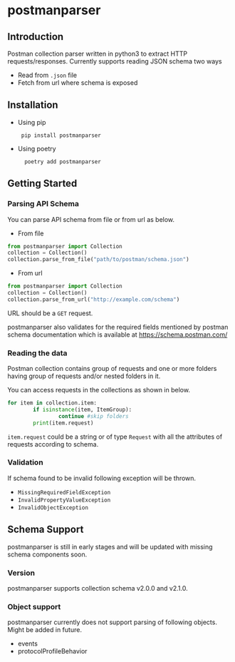 # postmanparser

## Introduction

Postman collection parser written in python3 to extract HTTP requests/responses.
Currently supports reading JSON schema two ways
- Read from `.json` file
- Fetch from url where schema is exposed

## Installation
 - Using pip

        pip install postmanparser

- Using poetry

        poetry add postmanparser

## Getting Started

### Parsing API Schema
You can parse API schema from file or from url as below.
- From file

```python
from postmanparser import Collection
collection = Collection()
collection.parse_from_file("path/to/postman/schema.json")
```

- From url

```python
from postmanparser import Collection
collection = Collection()
collection.parse_from_url("http://example.com/schema")
```
URL should be a `GET` request.

postmanparser also validates for the required fields mentioned by postman schema documentation which is available at https://schema.postman.com/

### Reading the data
Postman collection contains group of requests and one or more folders having group of requests and/or nested folders in it.

You can access requests in the collections as shown in below.
```python
for item in collection.item:
        if isinstance(item, ItemGroup):
                continue #skip folders
        print(item.request)
```
`item.request` could be a string or of type `Request` with all the attributes of requests according to schema.

### Validation
If schema found to be invalid following exception will be thrown.
- `MissingRequiredFieldException`
- `InvalidPropertyValueException`
- `InvalidObjectException`

## Schema Support
postmanparser is still in early stages and will be updated with missing schema components soon.

### Version
postmanparser supports collection schema v2.0.0 and v2.1.0.

### Object support
postmanparser currently does not support parsing of following objects. Might be added in future.

- events
- protocolProfileBehavior